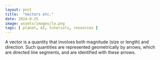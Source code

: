 ```yaml
---
layout: post
title:  "Vectors etc."
date: 2024-8-25
image: assets/images/la.png
tags: [ planet, AI, tutorials, resources ]
---
```


A vector is a quantity that involves both magnitude (size or length) and direction. Such quantities are represented geometrically by arrows, which are directed line segments, and are identified with these arrows.

<br/>
<br/>
<script src="https://gist.github.com/planet-ai-2023/59e5ad42d8a64943eab59f86e3e67da1.js"></script>
<br/>
<br/>
